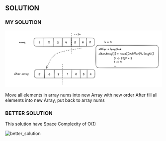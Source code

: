 ## SOLUTION

### MY SOLUTION

![my_solution](./my-solution.png)

Move all elements in array nums into new Array with new order
After fill all elements into new Array, put back to array nums


### BETTER SOLUTION

This solution have Space Complexity of O(1)

![better_solution](./better-solution.png)
